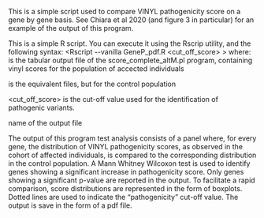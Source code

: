 This is a simple script used to compare VINYL pathogenicity score on a gene by gene basis. 
See Chiara et al 2020 (and figure 3 in particular) for an example of the output of this program.

This is a simple R script. You can execute it using the Rscrip utility, and the following syntax:
<Rscript --vanilla GeneP_pdf.R <affected> <controls> <cut_off_score> <output> >
where:
  <affected> is the tabular output file of the score_complete_altM.pl program, containing vinyl scores for the population of  accected individuals
  
  <controls> is the equivalent files, but for the control population
  
  <cut_off_score> is the cut-off value used for the identification of pathogenic variants.
  
  <output> name of the output file


The output of this program test analysis consists of a panel where, for every gene, the distribution  of VINYL  pathogenicity scores, as observed in the cohort of affected individuals, is  compared to the corresponding distribution in the control population. 
A Mann Whitney Wilcoxon test is used to identify genes showing a significant increase in pathogenicity score. Only genes showing a significant p-value are reported in the output. To facilitate a rapid comparison, score distributions are represented in the form of  boxplots. Dotted lines are used to indicate the “pathogenicity” cut-off value. 
The output is save in the form of a pdf file.
